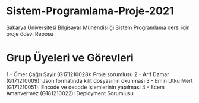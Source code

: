 # Sistem-Programlama-Proje-2021
Sakarya Üniversitesi Bilgisayar Mühendisliği Sistem Programlama dersi için proje ödevi Reposu

# Grup Üyeleri ve Görevleri
1 - Ömer Çağrı Şayir (G171210028): Proje sorumlusu
2 - Arif Damar (G171210009): Json formatında kilit dosyasının okunması
3 - Emin Utku Mert (G171210051): Encode ve decode işlemlerinin yapılması
4 - Ecem Amanvermez (G181210022): Deployment Sorumlusu
